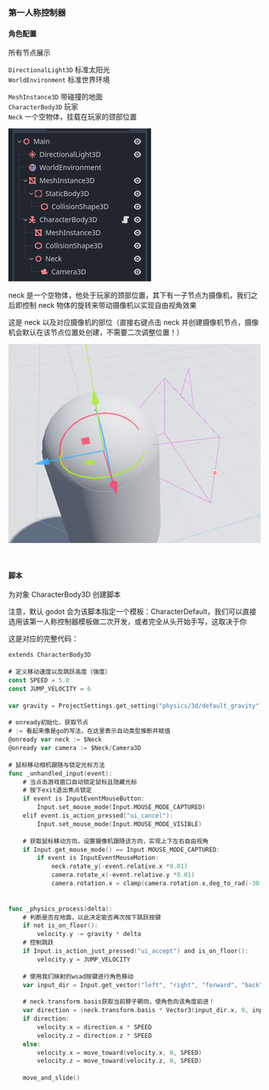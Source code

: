 ### 第一人称控制器

#### 角色配置

所有节点展示

`DirectionalLight3D` 标准太阳光  
`WorldEnvironment` 标准世界环境

`MeshInstance3D` 带碰撞的地面  
`CharacterBody3D` 玩家  
`Neck` 一个空物体，挂载在玩家的颈部位置

![](../images/script/fps/f1.png)

neck 是一个空物体，他处于玩家的颈部位置，其下有一子节点为摄像机，我们之后即控制 neck 物体的旋转来带动摄像机以实现自由视角效果

这是 neck 以及对应摄像机的部位（直接右键点击 neck 并创建摄像机节点，摄像机会默认在该节点位置处创建，不需要二次调整位置！）

![](../images/script/fps/f2.png)

<br>

#### 脚本

为对象 CharacterBody3D 创建脚本

注意，默认 godot 会为该脚本指定一个模板：CharacterDefault，我们可以直接选用该第一人称控制器模板做二次开发，或者完全从头开始手写，这取决于你

这是对应的完整代码：

```go
extends CharacterBody3D

# 定义移动速度以及跳跃高度（强度）
const SPEED = 5.0
const JUMP_VELOCITY = 6

var gravity = ProjectSettings.get_setting("physics/3d/default_gravity")

# onready初始化，获取节点
# := 看起来像是go的写法，在这里表示自动类型推断并赋值
@onready var neck := $Neck
@onready var camera := $Neck/Camera3D

# 鼠标移动相机跟随与锁定光标方法
func _unhandled_input(event):
	# 当点击游戏窗口自动锁定鼠标且隐藏光标
	# 按下exit退出焦点锁定
	if event is InputEventMouseButton:
		Input.set_mouse_mode(Input.MOUSE_MODE_CAPTURED)
	elif event.is_action_pressed("ui_cancel"):
		Input.set_mouse_mode(Input.MOUSE_MODE_VISIBLE)

	# 获取鼠标移动方向，设置摄像机跟随该方向，实现上下左右自由视角
	if Input.get_mouse_mode() == Input.MOUSE_MODE_CAPTURED:
		if event is InputEventMouseMotion:
			neck.rotate_y(-event.relative.x *0.01)
			camera.rotate_x(-event.relative.y *0.01)
			camera.rotation.x = clamp(camera.rotation.x,deg_to_rad(-30),deg_to_rad(60))


func _physics_process(delta):
	# 判断是否在地面，以此决定能否再次按下跳跃按键
	if not is_on_floor():
		velocity.y -= gravity * delta
	# 控制跳跃
	if Input.is_action_just_pressed("ui_accept") and is_on_floor():
		velocity.y = JUMP_VELOCITY

	# 使用我们映射的wsad按键进行角色移动
	var input_dir = Input.get_vector("left", "right", "forward", "back")

	# neck.transform.basis获取当前脖子朝向，使角色向该角度前进！
	var direction = (neck.transform.basis * Vector3(input_dir.x, 0, input_dir.y)).normalized()
	if direction:
		velocity.x = direction.x * SPEED
		velocity.z = direction.z * SPEED
	else:
		velocity.x = move_toward(velocity.x, 0, SPEED)
		velocity.z = move_toward(velocity.z, 0, SPEED)

	move_and_slide()

```
